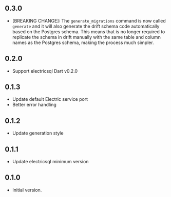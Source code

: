 ## 0.3.0

* [BREAKING CHANGE]: The `generate_migrations` command is now called `generate` and it will also generate the drift schema code automatically based on the Postgres schema.
This means that is no longer required to replicate the schema in drift manually with the same table and column names as the Postgres schema, making the process much simpler.


## 0.2.0

* Support electricsql Dart v0.2.0


## 0.1.3

* Update default Electric service port
* Better error handling


## 0.1.2

* Update generation style


## 0.1.1

* Update electricsql minimum version


## 0.1.0

- Initial version.
